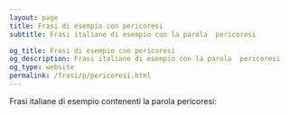 ```yaml
---
layout: page
title: Frasi di esempio con pericoresi 
subtitle: Frasi italiane di esempio con la parola  pericoresi

og_title: Frasi di esempio con pericoresi 
og_description: Frasi italiane di esempio con la parola  pericoresi
og_type: website
permalink: /frasi/p/pericoresi.html
---
```


Frasi italiane di esempio contenenti la parola pericoresi:


